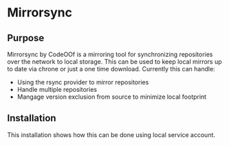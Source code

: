 # Mirrorsync
## Purpose
Mirrorsync by CodeOOf is a mirroring tool for synchronizing repositories over 
the network to local storage. This can be used to keep local mirrors up to date 
via chrone or just a one time download. Currently this can handle:
* Using the rsync provider to mirror repositories
* Handle multiple repositories
* Mangage version exclusion from source to minimize local footprint

## Installation
This installation shows how this can be done using local service account.


